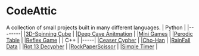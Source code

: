 # CodeAttic
A collection of small projects built in many different languages.
| Python |
|--------|
|[3D-Spinning Cube](https://github.com/Lokonco/CodeAttic/blob/main/Python/3D-SpinningCube.py) |
|[Deep Cave Anitmation](https://github.com/Lokonco/CodeAttic/blob/main/Python/DeepCaveAnimation.py) |
|[Mini Games](https://github.com/Lokonco/CodeAttic/blob/main/Python/MiniGames.py) |
|[Perodic Table](https://github.com/Lokonco/CodeAttic/blob/main/Python/PerodicTable.py) |
|[Reflex Game](https://github.com/Lokonco/CodeAttic/blob/main/Python/ReflexGame.py) |
| C++ |
|-----|
|[Ceaser Cypher](https://github.com/Lokonco/CodeAttic/blob/main/C%2B%2B/CeaserCypher.cpp)    |
|[Cho-Han](https://github.com/Lokonco/CodeAttic/blob/main/C%2B%2B/Cho-Han.cpp)     |
|[RainFall Data](https://github.com/Lokonco/CodeAttic/blob/main/C%2B%2B/rainfalldata.cpp)     |
|[Rot 13 Decypher](https://github.com/Lokonco/CodeAttic/blob/main/C%2B%2B/rot13Decypher.cpp)     |
|[RockPaperScissor](https://github.com/Lokonco/CodeAttic/blob/main/C%2B%2B/rps.cpp)     |
|[Simple Timer](https://github.com/Lokonco/CodeAttic/blob/main/C%2B%2B/simpletimer.cpp)     |

